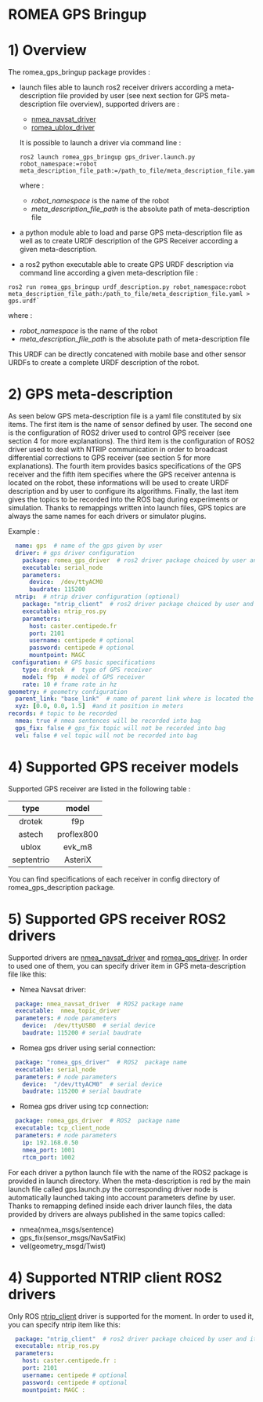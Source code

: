 # ROMEA GPS Bringup #

# 1) Overview #

The romea_gps_bringup package provides  : 

 - launch files able to launch ros2 receiver drivers according a meta-description file provided by user (see next section for GPS meta-description file overview), supported drivers are :

   - [nmea_navsat_driver](https://github.com/ros-drivers/nmea_navsat_driver)
   - [romea_ublox_driver](https://gitlab.irstea.fr/romea_ros2/interfaces/sensors/romea_ublox)

   It is possible to launch a driver via command line : 

    ```console
    ros2 launch romea_gps_bringup gps_driver.launch.py robot_namespace:=robot meta_description_file_path:=/path_to_file/meta_description_file.yaml
    ```

   where :

   - *robot_namespace* is the name of the robot 
   - *meta_description_file_path* is the absolute path of meta-description file    

 - a python module able to load and parse GPS meta-description file as well as to create URDF description of the GPS Receiver according a given meta-description.

 - a ros2 python executable able to create GPS URDF description via command line according a given meta-description file  :

  ```console
  ros2 run romea_gps_bringup urdf_description.py robot_namespace:robot meta_description_file_path:/path_to_file/meta_description_file.yaml > gps.urdf`
  ```

   where :

   - *robot_namespace* is the name of the robot 
   - *meta_description_file_path* is the absolute path of meta-description file    

   This URDF  can be directly concatened with mobile base and other sensor URDFs to create a complete URDF description of the robot.  

   



# 2) GPS meta-description #

As seen below GPS meta-description file is a yaml file constituted by six items. The first item is the name of sensor defined by user. The second one is the configuration of ROS2 driver used to control GPS receiver (see section 4 for more explanations). The third item is the configuration of ROS2 driver used to deal with NTRIP communication in order to broadcast differential corrections to GPS receiver (see section 5 for more explanations). The fourth item provides basics specifications of the GPS receiver and the fifth item specifies where the GPS receiver antenna is located on the robot, these informations will be used to create URDF description and by user to configure its algorithms.  Finally, the last item gives the topics to be recorded into the ROS bag during experiments or simulation. Thanks to remappings written into launch files, GPS topics are always the same names for each drivers or simulator plugins.       

Example :
```yaml
  name: gps  # name of the gps given by user
  driver: # gps driver configuration
    package: romea_gps_driver  # ros2 driver package choiced by user and its parameters 
    executable: serial_node
    parameters:
      device:  /dev/ttyACM0
      baudrate: 115200
  ntrip:  # ntrip driver configuration (optional)
    package: "ntrip_client"  # ros2 driver package choiced by user and its parameters
    executable: ntrip_ros.py
    parameters: 
      host: caster.centipede.fr
      port: 2101
      username: centipede # optional
      password: centipede # optional
      mountpoint: MAGC
 configuration: # GPS basic specifications
    type: drotek  #  type of GPS receiver
    model: f9p  # model of GPS receiver
    rate: 10 # frame rate in hz
geometry: # geometry configuration 
  parent_link: "base_link"  # name of parent link where is located the GPS antenna
  xyz: [0.0, 0.0, 1.5]  #and it position in meters
records: # topic to be recorded
  nmea: true # nmea sentences will be recorded into bag
  gps_fix: false # gps_fix topic will not be recorded into bag
  vel: false # vel topic will not be recorded into bag
```

# 4) Supported GPS receiver models

Supported GPS receiver are listed in the following table :

|  type  |   model    |
| :----: | :--------: |
| drotek |    f9p     |
| astech | proflex800 |
| ublox  |   evk_m8   |
| septentrio  |   AsteriX   |

You can find specifications of each receiver in config directory of romea_gps_description package.

# 5) Supported GPS receiver ROS2 drivers

Supported drivers are [nmea_navsat_driver](https://github.com/ros-drivers/nmea_navsat_driver) and  [romea_gps_driver](https://gitlab.irstea.fr/romea_ros2/interfaces/sensors/romea_gps). In order to used one of them, you can specify driver item in GPS meta-description file like this:

- Nmea Navsat driver:

```yaml
  package: nmea_navsat_driver  # ROS2 package name
  executable:  nmea_topic_driver
  parameters: # node parameters
    device:  /dev/ttyUSB0  # serial device
    baudrate: 115200 # serial baudrate
```

* Romea gps driver using serial connection:

```yaml
  package: "romea_gps_driver"  # ROS2  package name
  executable: serial_node
  parameters: # node parameters
    device:  "/dev/ttyACM0"  # serial device
    baudrate: 115200 # serial baudrate
```

* Romea gps driver using tcp connection:

```yaml
  package: romea_gps_driver  # ROS2  package name
  executable: tcp_client_node
  parameters: # node parameters
    ip: 192.168.0.50
    nmea_port: 1001
    rtcm_port: 1002
```


For each driver a python launch file with the name of the ROS2 package is provided in launch directory. When the meta-description is red by the main launch file called gps.launch.py the corresponding driver node is automatically launched taking into account parameters define by user. Thanks to remapping defined inside each driver launch files, the data provided by drivers are always published in the same topics called:

- nmea(nmea_msgs/sentence)
- gps_fix(sensor_msgs/NavSatFix)
- vel(geometry_msgd/Twist)  

# 4) Supported NTRIP client ROS2 drivers

Only ROS [ntrip_client](https://github.com/LORD-MicroStrain/ntrip_client) driver is supported for the moment. In order to used it, you can specify ntrip item like this:  

```yaml
  package: "ntrip_client"  # ros2 driver package choiced by user and its parameters
  executable: ntrip_ros.py
  parameters: 
    host: caster.centipede.fr : 
    port: 2101
    username: centipede # optional
    password: centipede # optional
    mountpoint: MAGC : 
```
